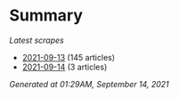 # Summary
*Latest scrapes*
* [2021-09-13](https://github.com/nuuuwan/news_lk/blob/data/news_lk.2021-09-13.json) (145 articles)
* [2021-09-14](https://github.com/nuuuwan/news_lk/blob/data/news_lk.2021-09-14.json) (3 articles)

*Generated at 01:29AM, September 14, 2021*